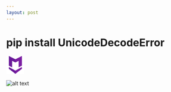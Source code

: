 ```yaml
---
layout: post
---
```

# pip install UnicodeDecodeError

![alt text](https://github.com/adam-p/markdown-here/raw/master/src/common/images/icon48.png)

![alt text](https://zzingyuna.github.io/image/python_error.JPG)


